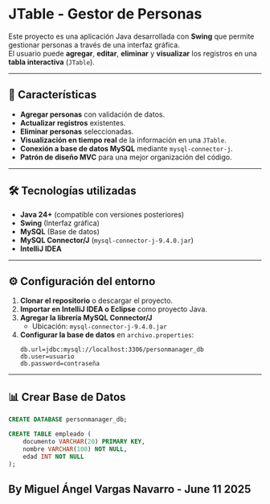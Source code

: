 # JTable - Gestor de Personas

Este proyecto es una aplicación Java desarrollada con **Swing** que permite gestionar personas a través de una interfaz gráfica.  
El usuario puede **agregar**, **editar**, **eliminar** y **visualizar** los registros en una **tabla interactiva** (`JTable`).

---

## 📌 Características

- **Agregar personas** con validación de datos.
- **Actualizar registros** existentes.
- **Eliminar personas** seleccionadas.
- **Visualización en tiempo real** de la información en una `JTable`.
- **Conexión a base de datos MySQL** mediante `mysql-connector-j`.
- **Patrón de diseño MVC** para una mejor organización del código.

---

## 🛠️ Tecnologías utilizadas

- **Java 24+** (compatible con versiones posteriores)
- **Swing** (Interfaz gráfica)
- **MySQL** (Base de datos)
- **MySQL Connector/J** (`mysql-connector-j-9.4.0.jar`)
- **IntelliJ IDEA**

---

## ⚙️ Configuración del entorno

1. **Clonar el repositorio** o descargar el proyecto.
2. **Importar en IntelliJ IDEA o Eclipse** como proyecto Java.
3. **Agregar la librería MySQL Connector/J**  
   - Ubicación: `mysql-connector-j-9.4.0.jar`
4. **Configurar la base de datos** en `archivo.properties`:
   ```properties
   db.url=jdbc:mysql://localhost:3306/personmanager_db
   db.user=usuario
   db.password=contraseña
   ```

---

## 📊 Crear Base de Datos

``` SQL
CREATE DATABASE personmanager_db;

CREATE TABLE empleado (
    documento VARCHAR(20) PRIMARY KEY,
    nombre VARCHAR(100) NOT NULL,
    edad INT NOT NULL
);
```

## By Miguel Ángel Vargas Navarro - June 11 2025



